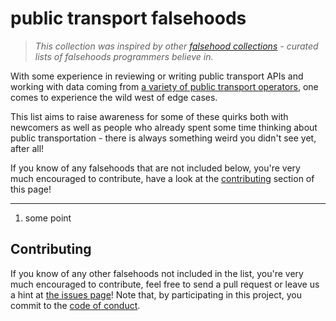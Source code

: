 # public transport falsehoods

> *This collection was inspired by other [falsehood collections](https://github.com/kdeldycke/awesome-falsehood) - curated lists of falsehoods programmers believe in.*

With some experience in reviewing or writing public transport APIs and working with data coming from [a variety of public transport operators](https://github.com/public-transport/european-transport-operators), one comes to experience the wild west of edge cases.

This list aims to raise awareness for some of these quirks both with newcomers as well as people who already spent some time thinking about public transportation - there is always something weird you didn't see yet, after all!

If you know of any falsehoods that are not included below, you're very much encouraged to contribute, have a look at the [contributing](#contributing) section of this page!

---

1. some point

## Contributing

If you know of any other falsehoods not included in the list, you're very much encouraged to contribute, feel free to send a pull request or leave us a hint at [the issues page](https://github.com/public-transport/european-transport-operators/issues)! Note that, by participating in this project, you commit to the [code of conduct](code-of-conduct.md).
